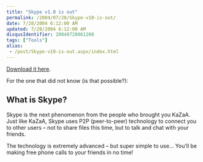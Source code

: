 ```yaml
---
title: "Skype v1.0 is out"
permalink: /2004/07/28/Skype-v10-is-out/
date: 7/28/2004 6:12:00 AM
updated: 7/28/2004 6:12:00 AM
disqusIdentifier: 20040728061200
tags: ["Tools"]
alias:
 - /post/Skype-v10-is-out.aspx/index.html
---
```

[Download it here](http://www.skype.net/download.html).

For the one that did not know (is that possible?):<td align="center" width="53%"></td><td width="47%">
<!-- more -->


<h2>What is Skype?</h2>


Skype is the next phenomenon from the people who brought you KaZaA. Just like KaZaA, Skype uses P2P (peer-to-peer) technology to connect you to other users – not to share files this time, but to talk and chat with your friends.

The technology is extremely advanced – but super simple to use... You’ll be making free phone calls to your friends in no time!
</td>
